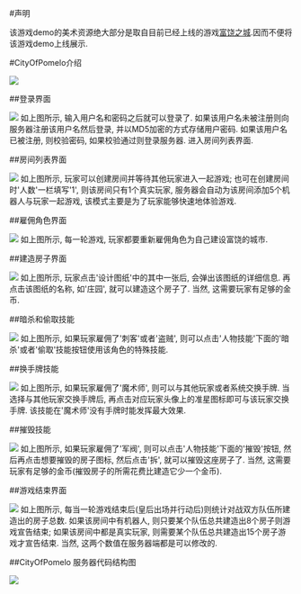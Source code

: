 #声明

该游戏demo的美术资源绝大部分是取自目前已经上线的游戏[富饶之城](http://game.173zy.com/modules/pfweb/view.php?gameid=26).因而不便将该游戏demo上线展示.

#CityOfPomelo介绍

<img src="https://raw.githubusercontent.com/toppro/ImageRepo/master/Help.png"></img>

##登录界面

<img src="https://raw.githubusercontent.com/toppro/ImageRepo/master/Login.png"></img>
如上图所示, 输入用户名和密码之后就可以登录了. 如果该用户名未被注册则向服务器注册该用户名然后登录, 并以MD5加密的方式存储用户密码. 如果该用户名已被注册, 则校验密码, 如果校验通过则登录服务器. 进入房间列表界面.

##房间列表界面

<img src="https://raw.githubusercontent.com/toppro/ImageRepo/master/CreateRoom.png"></img>
如上图所示, 玩家可以创建房间并等待其他玩家进入一起游戏; 也可在创建房间时'人数'一栏填写'1', 则该房间只有1个真实玩家, 服务器会自动为该房间添加5个机器人与玩家一起游戏, 该模式主要是为了玩家能够快速地体验游戏.

##雇佣角色界面

<img src="https://raw.githubusercontent.com/toppro/ImageRepo/master/EmployRole.png"></img>
如上图所示, 每一轮游戏, 玩家都要重新雇佣角色为自己建设富饶的城市.

##建造房子界面

<img src="https://raw.githubusercontent.com/toppro/ImageRepo/master/ConstructBuilding.png"></img>
如上图所示, 玩家点击'设计图纸'中的其中一张后, 会弹出该图纸的详细信息. 再点击该图纸的名称, 如'庄园', 就可以建造这个房子了. 当然, 这需要玩家有足够的金币.

##暗杀和偷取技能

<img src="https://raw.githubusercontent.com/toppro/ImageRepo/master/SkillKillAndSteal.png"></img>
如上图所示, 如果玩家雇佣了'刺客'或者'盗贼', 则可以点击'人物技能'下面的'暗杀'或者'偷取'技能按钮使用该角色的特殊技能.

##换手牌技能

<img src="https://raw.githubusercontent.com/toppro/ImageRepo/master/ExchangeCardWithPlayer.png"></img>
如上图所示, 如果玩家雇佣了'魔术师', 则可以与其他玩家或者系统交换手牌. 当选择与其他玩家交换手牌后, 再点击对应玩家头像上的准星图标即可与该玩家交换手牌. 该技能在'魔术师'没有手牌时能发挥最大效果.

##摧毁技能

<img src="https://raw.githubusercontent.com/toppro/ImageRepo/master/Dismantle.png"></img>
如上图所示, 如果玩家雇佣了'军阀', 则可以点击'人物技能'下面的'摧毁'按钮, 然后再点击想要摧毁的房子图标, 然后点击'拆', 就可以摧毁这座房子了.  当然, 这需要玩家有足够的金币(摧毁房子的所需花费比建造它少一个金币).

##游戏结束界面

<img src="https://raw.githubusercontent.com/toppro/ImageRepo/master/GameOver.png"></img>
如上图所示, 每当一轮游戏结束后(皇后出场并行动后)则统计对战双方队伍所建造出的房子总数. 如果该房间中有机器人, 则只要某个队伍总共建造出8个房子则游戏宣告结束; 如果该房间中都是真实玩家, 则需要某个队伍总共建造出15个房子游戏才宣告结束. 当然, 这两个数值在服务器端都是可以修改的.

##CityOfPomelo 服务器代码结构图

<img src="https://raw.githubusercontent.com/toppro/ImageRepo/master/SvrStructure.png"></img>
